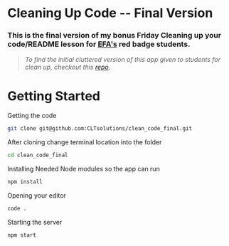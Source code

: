 # Cleaning Up Code -- Final Version

### This is the final version of my bonus Friday **Cleaning up your code/README** lesson for [EFA's]('https://elevenfifty.org/') red badge students.

> _To find the initial cluttered version of this app given to students for clean up, checkout this [repo](git@github.com:CLTsolutions/cleaning_up_code.git)._

<!-- ![cats](https://user-images.githubusercontent.com/73909880/132887236-d63d6b49-2ed6-47ce-a02e-eeccc8e89102.png)

![dogs](https://user-images.githubusercontent.com/73909880/132887259-6d6b4bda-2546-4e1c-b9e5-9c5a449eb547.png) -->

# Getting Started

Getting the code

```bash
git clone git@github.com:CLTsolutions/clean_code_final.git
```

After cloning change terminal location
into the folder

```bash
cd clean_code_final
```

Installing Needed Node modules so the app
can run

```bash
npm install
```

Opening your editor

```bash
code .
```

Starting the server

```bash
npm start
```
